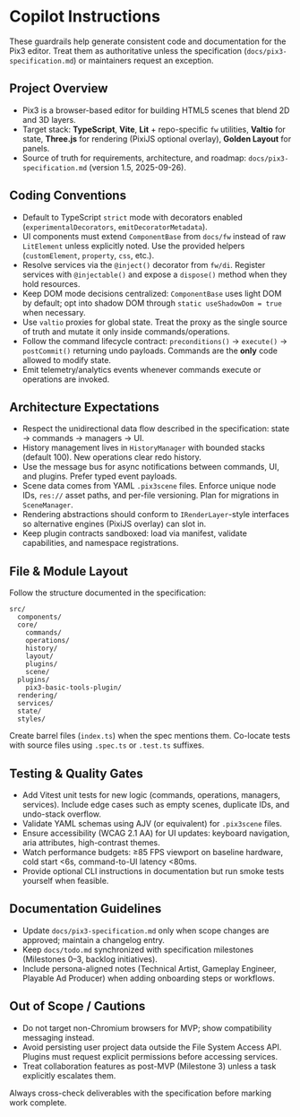 # Copilot Instructions

These guardrails help generate consistent code and documentation for the Pix3 editor. Treat them as authoritative unless the specification (`docs/pix3-specification.md`) or maintainers request an exception.

## Project Overview

- Pix3 is a browser-based editor for building HTML5 scenes that blend 2D and 3D layers.
- Target stack: **TypeScript**, **Vite**, **Lit** + repo-specific `fw` utilities, **Valtio** for state, **Three.js** for rendering (PixiJS optional overlay), **Golden Layout** for panels.
- Source of truth for requirements, architecture, and roadmap: `docs/pix3-specification.md` (version 1.5, 2025-09-26).

## Coding Conventions

- Default to TypeScript `strict` mode with decorators enabled (`experimentalDecorators`, `emitDecoratorMetadata`).
- UI components must extend `ComponentBase` from `docs/fw` instead of raw `LitElement` unless explicitly noted. Use the provided helpers (`customElement`, `property`, `css`, etc.).
- Resolve services via the `@inject()` decorator from `fw/di`. Register services with `@injectable()` and expose a `dispose()` method when they hold resources.
- Keep DOM mode decisions centralized: `ComponentBase` uses light DOM by default; opt into shadow DOM through `static useShadowDom = true` when necessary.
- Use `valtio` proxies for global state. Treat the proxy as the single source of truth and mutate it only inside commands/operations.
- Follow the command lifecycle contract: `preconditions()` → `execute()` → `postCommit()` returning undo payloads. Commands are the **only** code allowed to modify state.
- Emit telemetry/analytics events whenever commands execute or operations are invoked.

## Architecture Expectations

- Respect the unidirectional data flow described in the specification: state → commands → managers → UI.
- History management lives in `HistoryManager` with bounded stacks (default 100). New operations clear redo history.
- Use the message bus for async notifications between commands, UI, and plugins. Prefer typed event payloads.
- Scene data comes from YAML `.pix3scene` files. Enforce unique node IDs, `res://` asset paths, and per-file versioning. Plan for migrations in `SceneManager`.
- Rendering abstractions should conform to `IRenderLayer`-style interfaces so alternative engines (PixiJS overlay) can slot in.
- Keep plugin contracts sandboxed: load via manifest, validate capabilities, and namespace registrations.

## File & Module Layout

Follow the structure documented in the specification:

```
src/
  components/
  core/
    commands/
    operations/
    history/
    layout/
    plugins/
    scene/
  plugins/
    pix3-basic-tools-plugin/
  rendering/
  services/
  state/
  styles/
```

Create barrel files (`index.ts`) when the spec mentions them. Co-locate tests with source files using `.spec.ts` or `.test.ts` suffixes.

## Testing & Quality Gates

- Add Vitest unit tests for new logic (commands, operations, managers, services). Include edge cases such as empty scenes, duplicate IDs, and undo-stack overflow.
- Validate YAML schemas using AJV (or equivalent) for `.pix3scene` files.
- Ensure accessibility (WCAG 2.1 AA) for UI updates: keyboard navigation, aria attributes, high-contrast themes.
- Watch performance budgets: ≥85 FPS viewport on baseline hardware, cold start <6s, command-to-UI latency <80ms.
- Provide optional CLI instructions in documentation but run smoke tests yourself when feasible.

## Documentation Guidelines

- Update `docs/pix3-specification.md` only when scope changes are approved; maintain a changelog entry.
- Keep `docs/todo.md` synchronized with specification milestones (Milestones 0–3, backlog initiatives).
- Include persona-aligned notes (Technical Artist, Gameplay Engineer, Playable Ad Producer) when adding onboarding steps or workflows.

## Out of Scope / Cautions

- Do not target non-Chromium browsers for MVP; show compatibility messaging instead.
- Avoid persisting user project data outside the File System Access API. Plugins must request explicit permissions before accessing services.
- Treat collaboration features as post-MVP (Milestone 3) unless a task explicitly escalates them.

Always cross-check deliverables with the specification before marking work complete.
